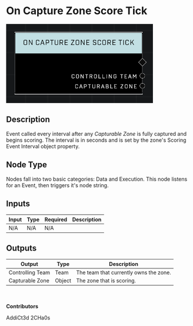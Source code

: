 # On Capture Zone Score Tick
![alt text](../../../.gitbook/assets/on-capture-zone-score-tick.png)
## Description
Event called every interval after any *Capturable Zone* is fully captured and begins scoring. The interval is in seconds and is set by the zone's Scoring Event Interval object property.

## Node Type
Nodes fall into two basic categories: Data and Execution. This node listens for an Event, then triggers it's node string.

## Inputs
| Input | Type | Required | Description |
|------------------|------------------|----------|--------------------------------------------------------------|
| N/A | N/A | N/A | |

## Outputs
| Output | Type | Description |
|------------------|------------------|--------------------------------------------------------------|
| Controlling Team | Team | The team that currently owns the zone.|
| Capturable Zone | Object | The zone that is scoring.|

\
\
**Contributors**

AddiCt3d 2CHa0s